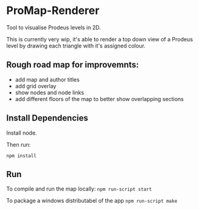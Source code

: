 # ProMap-Renderer

Tool to visualise Prodeus levels in 2D.

This is currently very wip, it's able to render a top down view of a Prodeus level by drawing each triangle with it's assigned colour.

## Rough road map for improvemnts:

- add map and author titles
- add grid overlay
- show nodes and node links
- add different floors of the map to better show overlapping sections

## Install Dependencies

Install node.

Then run:

`npm install`

## Run

To compile and run the map locally:
`npm run-script start`

To package a windows distributabel of the app
`npm run-script make`
